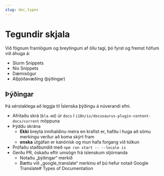 ```yaml
---
slug: doc_types
---
```

# Tegundir skjala

Við fögnum framlögum og breytingum af öllu tagi, þó fyrst og fremst höfum við áhuga á:

- Slurm Snippets
- Nix Snippets
- Dæmisögur
- Alþjóðavæðing (þýðingar)

## Þýðingar

Þá sérstaklega að leggja til Íslenska þýðingu á núverandi efni.

- Afritaðu skrá (`bla.md`) úr `docs` í `i18n/is/docusaurus-plugin-content-docs/current` möppuna
- Þýddu skrána
   - **Ekki** breyta innihaldinu meira en krafist er, hafðu í huga að sömu merkingu verður að koma skýrt fram
   - **enska** útgáfan er kanónísk og mun hafa forgang við túlkun
- Prófaðu staðbundið með `npm run start -- --locale is`
- Gerðu PR, óskaðu eftir umsögn frá íslenskum stjórnanda
   - Notaðu „þýðingar“ merkið
   - Bættu við „google_translate“ merkinu ef þú hefur notað Google Translate# Types of Documentation
